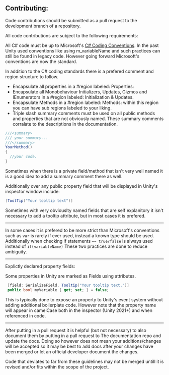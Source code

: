 ## Contributing:
<p>
Code contributions should be submitted as a pull request to the development branch of a repository.
  
All code contributions are subject to the following requirements:

All C# code must be up to Microsoft's [C# Coding Conventions](https://docs.microsoft.com/en-us/dotnet/csharp/fundamentals/coding-style/coding-conventions). In the past Unity used conventions like using m_variableName and such practices can still be found in legacy code. However going forward Microsoft's conventions are now the standard.

In addition to the C# coding standards there is a prefered comment and region structure to follow.

* Encapsulate all properties in a #region labeled: Properties:
* Encapsulate all Monobehaviour Initializers, Updates, Gizmos and IEnumerators in a #region labeled: Initialization & Updates.
* Encapsulate Methods in a #region labeled: Methods: within this region you can have sub regions labeled to your liking.
* Triple slash summary comments must be used on all public methods and properties that are not obviously named. These summary comments corralate to the descriptions in the documentation.

```csharp
///<summary>
/// your summary...
///</summary>
YourMethod()
{
  //your code.
}
```
Sometimes when there is a private field/method that isn't very well named it is a good idea to add a summary comment there as well.

Additionally over any public property field that will be displayed in Unity's inspector window include:

```csharp 
[ToolTip("Your tooltip text")]
```

Sometimes with very obviouslty named fields that are self explanitory it isn't necessary to add a tooltip attribute, but in most cases it is prefered.

---
In some cases it is prefered to be more strict than Microsoft's conventions such as ```var``` is rarely if ever used, instead a known type should be used. Additionally when checking if statements ```== true/false``` is always used instead of ```if(variableName)``` These two practices are done to reduce ambiguity.

--- 
Explictly declared property fields:
 
  Some properties in Unity are marked as Fields using attributes.
  
  ```csharp
   [field: SerializeField, Tooltip("Your tooltip text.")]
   public bool myVariable { get; set; } = false;
  ```
  This is typically done to expose an property to Unity's event system without adding additional boilerplate code. However note that the property name will appear in camelCase both in the inspector (Unity 2021+) and when referenced in code.

  --- 
After putting in a pull request it is helpful (but not necessary) to also document them by putting in a pull request to The documentation repo and update the docs. Doing so however does not mean your additions/changes will be accepted so it may be best to add docs after your changes have been merged or let an official developer document the changes.

Code that deviates to far from these guidelines may not be merged untill it is revised and/or fits within the scope of the project.
</p>
